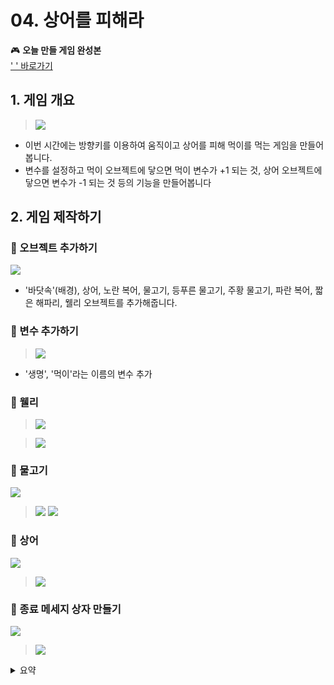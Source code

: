 # 04. 상어를 피해라 


  

🎮  **오늘 만들 게임 완성본**   
[' ' 바로가기]() 


## 1. 게임 개요
>![](img/04_상어를피해라/4_10.png)
- 이번 시간에는 방향키를 이용하여 움직이고 상어를 피해 먹이를 먹는 게임을 만들어봅니다.
- 변수를 설정하고 먹이 오브젝트에 닿으면 먹이 변수가 +1 되는 것, 상어 오브젝트에 닿으면 변수가 -1 되는 것 등의 기능을 만들어봅니다



## 2. 게임 제작하기

### 🧩 오브젝트 추가하기
![](img/04_상어를피해라/4_11.png)
- '바닷속'(배경), 상어, 노란 복어, 물고기, 등푸른 물고기, 주황 물고기, 파란 복어, 짧은 해파리, 웰리 오브젝트를 추가해줍니다. 

### 🧩 변수 추가하기
> ![](img/04_상어를피해라/4_12.png)
- '생명', '먹이'라는 이름의 변수 추가 

### 🧩 웰리 
> ![](img/04_상어를피해라/4_웰리.png)   

> ![](img/04_상어를피해라/4_13.png)


### 🧩 물고기 
![](img/04_상어를피해라/4_물고기.png)

> ![](img/04_상어를피해라/4_14.png)
> ![](img/04_상어를피해라/4_15.png)

### 🧩 상어 
![](img/04_상어를피해라/4_상어.png)

> ![](img/04_상어를피해라/4_16.png)




### 🧩 종료 메세지 상자 만들기 
![](img/04_상어를피해라/4_글상자.png)
> ![](img/04_상어를피해라/4_17.png)


<details>
<summary> 요약 </summary>
</details>